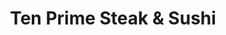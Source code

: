 ---
layout: place
title: "Ten Prime Steak & Sushi"
permalink: /rhode-island/providence/ten-prime-steak-sushi.html
stateAbbr: RI
stateName: Rhode Island
cityName: Providence
place_id: ChIJYeeUNhRF5IkRnrn5W9b_nvM
photos:
  - name: >-
      places/ChIJYeeUNhRF5IkRnrn5W9b_nvM/photos/AeeoHcKyoogCOvdjjumV4lelqsSlMftNgKtNkv9nm_SAiMZl_nx45IP8-OZFQFnlob73R4Rxi_Y9A8WZgAN4LGyWiMD88DXzsBLZnRhBE4rnhqFvgJIUCKbN2GM5RTyOJzFHTiXLOlhe51pBzN5HIeMJNF7gn1FCwL6fhVqRFF4DNP_5MkC-p5qux230-BfcVJco1hFUgQXa_1Zbx73N2vm9L6ikaEgVrhLbETYx8q38ERLd52cDzlnMLroB5ETlyh6uUZVvdKvcg2Qbv8sEOXMfJLtXC1rcnw00NH8IkrLJoy8haCcwEr70sswDrkC6e3ypAJ5DlZ2n0rGToOElUrXYsdi6QRr_jPuW2z36sxubICbyJXFZnDV-McG471SV-P1jInsPQ6fdBO-6K0HakNYsNGVi22Mq9wObLGBzMtSxUn6LZ9JI
    widthPx: 4032
    heightPx: 1960
    authorAttributions:
      - displayName: john orlando
        uri: https://maps.google.com/maps/contrib/106627128519049812342
        photoUri: >-
          https://lh3.googleusercontent.com/a-/ALV-UjXcrh1Iy_Qy2VVHsdA5MshxIP9h5e4VQohP7n0EqsymIJJW0RkL_A=s100-p-k-no-mo
    flagContentUri: >-
      https://www.google.com/local/imagery/report/?cb_client=maps_api_places.places_api&image_key=!1e10!2sCIHM0ogKEICAgICM0L7LkwE&hl=en-US
    googleMapsUri: >-
      https://www.google.com/maps/place//data=!3m4!1e2!3m2!1sCIHM0ogKEICAgICM0L7LkwE!2e10!4m2!3m1!1s0x89e445143694e761:0xf39effd65bf9b99e
  - name: >-
      places/ChIJYeeUNhRF5IkRnrn5W9b_nvM/photos/AeeoHcI7KlP7lMXMCMGaTTx1crvxyRN4vqN1hA_Gdb4PHd4-D1qaVeSqV9g9zC_oL-0mZ3OXDG5NOsfzN0qzArIUktDHRrRlQQ6Jo_bGWoA3Vu4jXeJbJmFINo1m5bvu47PnllW4-rcB48SsNHeIIo7sdR4PDRp2oQqTyawVH5uldnAPmeoyBP0c3YSM-kahl_-FIQil1jWXJD0wLkBY5Ic5aQctjwCCx92opboHecdol8tnOtZYQMg12yvYw6s2500x-BnoBn-iagBownNBLgeYntxd-1iKZSPoVckGXMFxNw3zSA
    widthPx: 4800
    heightPx: 3200
    authorAttributions:
      - displayName: Ten Prime Steak & Sushi
        uri: https://maps.google.com/maps/contrib/118097580391562529722
        photoUri: >-
          https://lh3.googleusercontent.com/a/ACg8ocJs0EjCBvtZsOsteHuSsDSthMFsVZqI1ImAEp-rfhRnMDQgFg=s100-p-k-no-mo
    flagContentUri: >-
      https://www.google.com/local/imagery/report/?cb_client=maps_api_places.places_api&image_key=!1e10!2sAF1QipMWhsgdbPuiSsfGjyUuDPfPhovcvdqjS8FIkjK0&hl=en-US
    googleMapsUri: >-
      https://www.google.com/maps/place//data=!3m4!1e2!3m2!1sAF1QipMWhsgdbPuiSsfGjyUuDPfPhovcvdqjS8FIkjK0!2e10!4m2!3m1!1s0x89e445143694e761:0xf39effd65bf9b99e
  - name: >-
      places/ChIJYeeUNhRF5IkRnrn5W9b_nvM/photos/AeeoHcK5FubkoITPUxB5KDKjYyrMGGAdBf-GFzKw8v4FvVlZ7sArSzdO_SkAm8DarbkiboB-0n7iRqsard_Bgk9Ve_GKjogj0l2Qrlkt7HYG0SzUEyd6u4t0jtz2JyYJ1OsoSRvVeQa90qxIFdgm7BIHR48hVmH0Bop_U5MTw1BaioiTTFMZn8RjIddoVrg8pelzwNbsWETMVWZ512RXfbnTu55jq4qyRit2juu6k6TziCnhmdTFOjLOu6sYIJFH4WNKiAMelLI7ebgfslKmRfvVxjt_uOWjGyqTlkNwzH1NsocnOIL9wt_yj0eCpnCjr_c06yQORLlXKf_h3VXYfUZF1ZEwpz3ZdN2nQT_i5GZr0Eq5dWTEukr00ZjBt47QHAwVCH0jiZ6rkUr96WKJt4c_yqk8Nhcc2WV8mJAVaTvbVQ2bXA
    widthPx: 4032
    heightPx: 3024
    authorAttributions:
      - displayName: Jessica Rabbit
        uri: https://maps.google.com/maps/contrib/104536384410145082164
        photoUri: >-
          https://lh3.googleusercontent.com/a/ACg8ocI7wOzIA0mhYzyGAaURugbQpULsDGDwSaE6WYRhTbU_yzrA3g=s100-p-k-no-mo
    flagContentUri: >-
      https://www.google.com/local/imagery/report/?cb_client=maps_api_places.places_api&image_key=!1e10!2sCIHM0ogKEICAgMCwwJeUdA&hl=en-US
    googleMapsUri: >-
      https://www.google.com/maps/place//data=!3m4!1e2!3m2!1sCIHM0ogKEICAgMCwwJeUdA!2e10!4m2!3m1!1s0x89e445143694e761:0xf39effd65bf9b99e
  - name: >-
      places/ChIJYeeUNhRF5IkRnrn5W9b_nvM/photos/AeeoHcIRF0kkoymnJnEVtnWOvUmNx4t5afEipvh_l88yrAfRYIk3EmTXu5felJTAttKnfprqLB3DYoHbYvnludWZCeYbn7zwOsu0HdudryUdScybsLJS8d_IwBXUXOj7t_HBQEr_JDPUdf8dzty7vemWuWIIgmVFbK_16bQIZNuh_WolkkssMvLdTIItIP0Eu2GrOPA7Mhs8J6r0TyeFNjkkBR6tGrNCQUnd1v1H1tw3lPv4WHqcKvpMBOmYHcf5xeY-xkga3Ky3kq4-haqsMQi8kF1E3rhfHis7lt09vss8zJFrPfqnGRYl9cSal6bZ6T4N2kOG2lsAKAdxXTer1RrlfmZwTATqP043VMdm6FjAcEL_ze9TRHaJzdTXpqyE1-jAf53kV9tD_VTR67WrHRdwmKR0zqpEKkOpPAYfhM-0wQ9XpQ
    widthPx: 3000
    heightPx: 4000
    authorAttributions:
      - displayName: Sofia Melton
        uri: https://maps.google.com/maps/contrib/106995728968232039114
        photoUri: >-
          https://lh3.googleusercontent.com/a-/ALV-UjWAoqDASEga9teJvzlsDyCWxuV15Aiu9veVUb5-W5F6GXXVklz4ZQ=s100-p-k-no-mo
    flagContentUri: >-
      https://www.google.com/local/imagery/report/?cb_client=maps_api_places.places_api&image_key=!1e10!2sCIHM0ogKEICAgIDP9fzTDg&hl=en-US
    googleMapsUri: >-
      https://www.google.com/maps/place//data=!3m4!1e2!3m2!1sCIHM0ogKEICAgIDP9fzTDg!2e10!4m2!3m1!1s0x89e445143694e761:0xf39effd65bf9b99e
  - name: >-
      places/ChIJYeeUNhRF5IkRnrn5W9b_nvM/photos/AeeoHcIjndqQgJwzadqqupUl2WzWI7eZxQYSk_TiC-V448DCkUK-w1j6M0WL3wk2ODuXbfME5jyL2T6Vt3ZU2idFxymepxl22e3JGgBSy1oS0D4t5OuVJynM2Q6K34NPz--sfzbddW1kMvSOZfn8twp5eBnwH1FYPrxRD8yGwi54ub7YZedGL9PmqbybWDlyo0pEDg_uR8ibJ-zP9xhI6a9eHhowfBPJ1YBNEZcu7u9iKr-IBxCwzV_FasxGPj1LBhwVsoBjCGxFqpjDVoGZFJN8KyudLmrO7qbQTNhN93uruVwwTZA3X4lQuhJf0iPUZbuzODPJ3H7fAcDUkdL6AL5jroL2dB1q1HURJoGX7YPsp2egRmJy-Zo2SJB2A6MCnGpTLHmOGJ8jYn4nKvR8H5ic2e9BTOC6PcRzLuRptwalDuc4Fq5iPHutGumSBeV1Ug3j
    widthPx: 4096
    heightPx: 3072
    authorAttributions:
      - displayName: jared francis
        uri: https://maps.google.com/maps/contrib/111530514282422194465
        photoUri: >-
          https://lh3.googleusercontent.com/a-/ALV-UjVo9WtYvSba6BdZ7z1kOjb2vFPMso5mvGtNH_B3D2Ep5TNgthAY=s100-p-k-no-mo
    flagContentUri: >-
      https://www.google.com/local/imagery/report/?cb_client=maps_api_places.places_api&image_key=!1e10!2sCIABIhAA3jU3wigQn2e25BAAA0US&hl=en-US
    googleMapsUri: >-
      https://www.google.com/maps/place//data=!3m4!1e2!3m2!1sCIABIhAA3jU3wigQn2e25BAAA0US!2e10!4m2!3m1!1s0x89e445143694e761:0xf39effd65bf9b99e
  - name: >-
      places/ChIJYeeUNhRF5IkRnrn5W9b_nvM/photos/AeeoHcLuyp-UfOH5Tczf9XXIbk6h9TNIv6JAWazHq27heEA3-BMsmyduo8nT0LmXA5R9g-ofrAcDoNPeg1rU7UhCCGOLwWA5OEnYOGa48WWNReSQMmn49FalrfQiFFZgcj6MEtu2gbOMoZwWKvUdan2sG-vRmCsGqnqh29NTIxtQbc2aGxrLZDfYV7hma32eup2p1-DWHQ0K8ORXau0Tx1agPREZlC79YUawYQy4knCxxP-7Q_ss3svBqLTidA7SKlHEP6OR0WXyX8msRH6R_8v34w1fJtmB8FMdMZA9nP4EVorzzMIoQg67vHgJUq6mR3rQs868VxxFMN5_dEKa1L5ihP2kBLIrCEFfAubPzU_iEiTZPGwjy4UNutyyWorPvympVAY1-5Erve3BWrfa97LJh-xJBHtNyg41riEJYTNlPna-6SFI
    widthPx: 4080
    heightPx: 2296
    authorAttributions:
      - displayName: James Regan
        uri: https://maps.google.com/maps/contrib/105297378093452782051
        photoUri: >-
          https://lh3.googleusercontent.com/a-/ALV-UjV2yk8eCWOcq5HgijmwL7qSWvWa2tsxniecwI8K1f2PPE64Qt17-A=s100-p-k-no-mo
    flagContentUri: >-
      https://www.google.com/local/imagery/report/?cb_client=maps_api_places.places_api&image_key=!1e10!2sCIHM0ogKEICAgICnnOKq9QE&hl=en-US
    googleMapsUri: >-
      https://www.google.com/maps/place//data=!3m4!1e2!3m2!1sCIHM0ogKEICAgICnnOKq9QE!2e10!4m2!3m1!1s0x89e445143694e761:0xf39effd65bf9b99e
  - name: >-
      places/ChIJYeeUNhRF5IkRnrn5W9b_nvM/photos/AeeoHcLZS8MxAMlBhCt-Ko_FL1SLb51sm8wg4ZPRyBhdTi8g_nH0EyT2VC--3-uCaqitBQnz3d54LmNmBTDRlWwU1f9lpit4K5fQq7y5hQ8N_vrGsynpEpaw2Y-YhWyENJuyxwJKyvZIO8Jm7PQaQnO4qMIyMu52LtC-x4x6ScJqRD0ESYG3rCqehHrCzgLBpWzF7qy8Nth0S0JWmjxkSomp6wiRDUXFehc4RS59yis-XZuwE3pOetjx3_CHQGLKxGiOEfdq92yEOehMAomx4c0BN3u_WRlPApS_XwXKDXH4GVRNIc91jsmzBSBJL2BwWEhrO1bxwZDuVltZgVbSaJ54nS4VTAaYM4QAIY7ZOlexiFgZRdRCb0VHhpuZJ_XFmcFjNFIZVaIzZUnwnJr6-4jvy8z7sVKGG3OWfKidKKcm_H_2Lw
    widthPx: 3024
    heightPx: 4032
    authorAttributions:
      - displayName: David T
        uri: https://maps.google.com/maps/contrib/117037204604578734339
        photoUri: >-
          https://lh3.googleusercontent.com/a-/ALV-UjXOBSfJ2MuJJJPELjO-7bTmUB_wfm6uHMsLto2QuPJirCgSx1Fo=s100-p-k-no-mo
    flagContentUri: >-
      https://www.google.com/local/imagery/report/?cb_client=maps_api_places.places_api&image_key=!1e10!2sCIHM0ogKEICAgICDwribeg&hl=en-US
    googleMapsUri: >-
      https://www.google.com/maps/place//data=!3m4!1e2!3m2!1sCIHM0ogKEICAgICDwribeg!2e10!4m2!3m1!1s0x89e445143694e761:0xf39effd65bf9b99e
  - name: >-
      places/ChIJYeeUNhRF5IkRnrn5W9b_nvM/photos/AeeoHcKFQtgyf5_vy83nnuwnyHwdzAssxsyf2UEgA5BA7iU9A6Ia9hFKNwm068ddaM78gLcaBpNvRrrmSC7mdNf9T3o5VLP2rHrcpAHaPQ84D_q6dZlNRZw21W0YxUFlkoVQBFRdi2tJ9SVOSNC9Ecp23jiUwuMrbVZ_l9vBatgj7snVYGBSW-9jC-SxIpr_nQyxopLU04URKm25zDwNu4L9z3my2CXfR98txq6yzV0_TNokg_eTQgM8z7IzGh-wIzDNLwjYdeq2_mHzlZBfUIv4nn3b0CV5PgYLiZ-WFAI7o2Mu3ZikIJbteRQjlaAeNppOcYJYo13gM3jm8QJEEWl3ddLBQ0vPfj-6i4JwnDK8ViNawtMJvQ_-pWCl0N8lp2ZwBO-6JbWCHK7tNdIjP2KuZx-xf3WKARbv0mdlyEqQetkmS_DXS_qDxF2BX0hbbQ
    widthPx: 4096
    heightPx: 3072
    authorAttributions:
      - displayName: jared francis
        uri: https://maps.google.com/maps/contrib/111530514282422194465
        photoUri: >-
          https://lh3.googleusercontent.com/a-/ALV-UjVo9WtYvSba6BdZ7z1kOjb2vFPMso5mvGtNH_B3D2Ep5TNgthAY=s100-p-k-no-mo
    flagContentUri: >-
      https://www.google.com/local/imagery/report/?cb_client=maps_api_places.places_api&image_key=!1e10!2sCIABIhAA3jqzriXbQWe25CIACByj&hl=en-US
    googleMapsUri: >-
      https://www.google.com/maps/place//data=!3m4!1e2!3m2!1sCIABIhAA3jqzriXbQWe25CIACByj!2e10!4m2!3m1!1s0x89e445143694e761:0xf39effd65bf9b99e
  - name: >-
      places/ChIJYeeUNhRF5IkRnrn5W9b_nvM/photos/AeeoHcIyOkoMr04GDGn4gyCHw28mo89eeS6Nr3gPAxkAeDWWv4x3bgJ83yq-vKwiCLLHYTQy0JzkSimVvc_9ukKxnXlm7VrJPsJbbxYokt2oXckNRsrGw4I3G0IQ_u3g4jONTBKPsNkrVfuLCCZ5yRmNMKD7Tf3z_5d3BDOZN4xeF--VALTTIzpXmWxqoIGsW6HiC1gxRbDeGAvQAgaF8fkuv9DG_aTxzUngZC1Z8OmrefmxJ6meiPW2RFg6Ro273Ya2qPznvWHAVKmrrxbaNtJ7SQMkccTGkEa0g5ch6vvJE2EHAZ0lDmYPqNdIawghCE0JvcayM8ZD1CYfv8hOCGgkO3CLIuSD8S9bCkgKPafzRK2rXkFao_Xc85e7kdOtCzk9SMab11Em3J-NwL-fTJve2nBVG-1V42ROXQhjM8PEDlg
    widthPx: 4032
    heightPx: 3024
    authorAttributions:
      - displayName: JRL
        uri: https://maps.google.com/maps/contrib/110526636070626179744
        photoUri: >-
          https://lh3.googleusercontent.com/a/ACg8ocL2fzJTV5chzlGQFs4odAtrKTHYBlj1F4qnYqX048HyA30uiwG2=s100-p-k-no-mo
    flagContentUri: >-
      https://www.google.com/local/imagery/report/?cb_client=maps_api_places.places_api&image_key=!1e10!2sCIHM0ogKEICAgIC1qazBFg&hl=en-US
    googleMapsUri: >-
      https://www.google.com/maps/place//data=!3m4!1e2!3m2!1sCIHM0ogKEICAgIC1qazBFg!2e10!4m2!3m1!1s0x89e445143694e761:0xf39effd65bf9b99e
  - name: >-
      places/ChIJYeeUNhRF5IkRnrn5W9b_nvM/photos/AeeoHcLTmNgdPgkMPgxnbfpnfxtwtgqAzjtJgWUL9opd8VqpD4dJrLEPOC76ag3uO5ubApEpsmXvjsqTSP_6BvoOUpe9581JcGJtBnurYoFQdHWqmO19NA2Hji0i1nAOZ_q4ejhciiHCO7gNbkbxBlOvZCeZ1XXZylqNI3R5ny5kVXH6yvj-kGz6G-MtEu7WVBIoDyqC1TMkw5GbIRBHrkZanM0gA3FAQtADoAsYpFpXMjvsK6M_V6ysb2dl7q4zyaDo-o9JLr_7mRoBlE4Lm7QblcqoA2cJgWizXCjRPBUOMsAVewYPZrzEvGXvGDgtkumMCWZ635I8JV70_qP004AJbC559ibyXJ26GN9VIr2gdW2ra-SMWrCwU1-PdF181POOChuURqnujc2-SrmcRZP1cOKDJE6h-LupSGcEOomakJsYhrYz
    widthPx: 3024
    heightPx: 4032
    authorAttributions:
      - displayName: Darren Branner
        uri: https://maps.google.com/maps/contrib/113755171481160290544
        photoUri: >-
          https://lh3.googleusercontent.com/a-/ALV-UjWUZWaywkVapYFwOF_KPWu_IiZUEaZmnx6oNd9MwjeHvKL_3XML=s100-p-k-no-mo
    flagContentUri: >-
      https://www.google.com/local/imagery/report/?cb_client=maps_api_places.places_api&image_key=!1e10!2sCIHM0ogKEICAgIDr39CDtwE&hl=en-US
    googleMapsUri: >-
      https://www.google.com/maps/place//data=!3m4!1e2!3m2!1sCIHM0ogKEICAgIDr39CDtwE!2e10!4m2!3m1!1s0x89e445143694e761:0xf39effd65bf9b99e
address: 55 Pine St, Providence, RI 02903, USA
street: 55 Pine St
city: Providence
state: RI
zip: '02903'
country: USA
neighborhood: Downtown Providence
latitude: '41.823105'
longitude: '-71.409622'
accessibility_options:
  wheelchairAccessibleRestroom: true
  wheelchairAccessibleSeating: true
business_status: OPERATIONAL
name: Ten Prime Steak & Sushi
google_maps_links:
  directionsUri: >-
    https://www.google.com/maps/dir//''/data=!4m7!4m6!1m1!4e2!1m2!1m1!1s0x89e445143694e761:0xf39effd65bf9b99e!3e0
  placeUri: https://maps.google.com/?cid=17554749693667948958
  writeAReviewUri: >-
    https://www.google.com/maps/place//data=!4m3!3m2!1s0x89e445143694e761:0xf39effd65bf9b99e!12e1
  reviewsUri: >-
    https://www.google.com/maps/place//data=!4m4!3m3!1s0x89e445143694e761:0xf39effd65bf9b99e!9m1!1b1
  photosUri: >-
    https://www.google.com/maps/place//data=!4m3!3m2!1s0x89e445143694e761:0xf39effd65bf9b99e!10e5
primary_type: Steak House
opening_hours:
  regular: null
  current: null
secondary_opening_hours:
  regular:
    weekdayDescriptions: null
    type: null
  current:
    weekdayDescriptions: null
    type: null
phone: (401) 453-2333
price_level: PRICE_LEVEL_EXPENSIVE
price_range: $100 &ndash; & up
rating: '4.6'
rating_count: 615
website: http://www.tenprimesteakandsushi.com/
description: >-
  Designer rolls & aged meats are the draw at this swank fixture, with a raw bar
  & happy-hour menu.
reviews:
  - name: >-
      places/ChIJYeeUNhRF5IkRnrn5W9b_nvM/reviews/ChZDSUhNMG9nS0VJQ0FnTURnbE9tcGFnEAE
    relativePublishTimeDescription: a month ago
    rating: 5
    text:
      text: >-
        This is like my 4th time eating here so a review is long overdue. This
        place is excellent. 10/10 and has become my favorite place for fine
        dining in RI. The drinks always taste great and they are always boozie.
        I had a few gin and tonics and an espresso martini. I ordered the new
        york strip and bacon mac and cheese. Safe to say I did not leave
        anything on my plate. My partner ordered the fire cracker roll and it
        was delicious. The truffle fries were also great. We capped it off with
        the bread pudding. Service was also 10/10 and I will definitely be back
        soon. My only complaint is that they need to bring back the meatloaf! It
        is too good to not be back on the menu!
      languageCode: en
    originalText:
      text: >-
        This is like my 4th time eating here so a review is long overdue. This
        place is excellent. 10/10 and has become my favorite place for fine
        dining in RI. The drinks always taste great and they are always boozie.
        I had a few gin and tonics and an espresso martini. I ordered the new
        york strip and bacon mac and cheese. Safe to say I did not leave
        anything on my plate. My partner ordered the fire cracker roll and it
        was delicious. The truffle fries were also great. We capped it off with
        the bread pudding. Service was also 10/10 and I will definitely be back
        soon. My only complaint is that they need to bring back the meatloaf! It
        is too good to not be back on the menu!
      languageCode: en
    authorAttribution:
      displayName: Jose Perales
      uri: https://www.google.com/maps/contrib/110734515165462766342/reviews
      photoUri: >-
        https://lh3.googleusercontent.com/a-/ALV-UjW0npIga0N7AbI3KZaRfXq7JpT0GSJw9e4sIux_9uBdFgzzQIrq=s128-c0x00000000-cc-rp-mo-ba4
    publishTime: '2025-02-22T17:55:36.022983Z'
    flagContentUri: >-
      https://www.google.com/local/review/rap/report?postId=ChZDSUhNMG9nS0VJQ0FnTURnbE9tcGFnEAE&d=17924085&t=1
    googleMapsUri: >-
      https://www.google.com/maps/reviews/data=!4m6!14m5!1m4!2m3!1sChZDSUhNMG9nS0VJQ0FnTURnbE9tcGFnEAE!2m1!1s0x89e445143694e761:0xf39effd65bf9b99e
  - name: >-
      places/ChIJYeeUNhRF5IkRnrn5W9b_nvM/reviews/ChdDSUhNMG9nS0VJQ0FnTUNJcnJXMnNnRRAB
    relativePublishTimeDescription: a week ago
    rating: 5
    text:
      text: >-
        🥩🥩  🍾🍾🍣🍣 MUST VISIT ALERT 🚨‼️This spot is #Ballerific When I tell
        you this spot was TOP OF THE LINE... That gives it no justice....
        Amazing Drinks. Menu. and Service....🏅🏅🏅🏅🏅This place is a 12 out of
        10... The Filet is insane... the 16 Oz steak 🥩 incredible... try The
        beet juice Marg 👀👀 I don't like beets... t was fire 🔥 🔥
      languageCode: en
    originalText:
      text: >-
        🥩🥩  🍾🍾🍣🍣 MUST VISIT ALERT 🚨‼️This spot is #Ballerific When I tell
        you this spot was TOP OF THE LINE... That gives it no justice....
        Amazing Drinks. Menu. and Service....🏅🏅🏅🏅🏅This place is a 12 out of
        10... The Filet is insane... the 16 Oz steak 🥩 incredible... try The
        beet juice Marg 👀👀 I don't like beets... t was fire 🔥 🔥
      languageCode: en
    authorAttribution:
      displayName: Flowers and Kain
      uri: https://www.google.com/maps/contrib/114555960537319415830/reviews
      photoUri: >-
        https://lh3.googleusercontent.com/a-/ALV-UjWO7a58Tz8RlYOYaZk8-8JNVDWUdiSuqfpSfInNwWuB34RezJNsVw=s128-c0x00000000-cc-rp-mo-ba6
    publishTime: '2025-04-05T21:58:59.423198Z'
    flagContentUri: >-
      https://www.google.com/local/review/rap/report?postId=ChdDSUhNMG9nS0VJQ0FnTUNJcnJXMnNnRRAB&d=17924085&t=1
    googleMapsUri: >-
      https://www.google.com/maps/reviews/data=!4m6!14m5!1m4!2m3!1sChdDSUhNMG9nS0VJQ0FnTUNJcnJXMnNnRRAB!2m1!1s0x89e445143694e761:0xf39effd65bf9b99e
  - name: >-
      places/ChIJYeeUNhRF5IkRnrn5W9b_nvM/reviews/ChdDSUhNMG9nS0VJQ0FnTUN3aXNQbjdnRRAB
    relativePublishTimeDescription: 3 weeks ago
    rating: 3
    text:
      text: >-
        My server was awesome. Ambience great! Drinks were fire! Food I’ll give
        them a 7/10
      languageCode: en
    originalText:
      text: >-
        My server was awesome. Ambience great! Drinks were fire! Food I’ll give
        them a 7/10
      languageCode: en
    authorAttribution:
      displayName: Zuleik Vazquez
      uri: https://www.google.com/maps/contrib/102458804912888772682/reviews
      photoUri: >-
        https://lh3.googleusercontent.com/a/ACg8ocLiJIjCD1BuNoii-bKkYEJULCnObHDv8SaqMc6uJUmRSaPbC20=s128-c0x00000000-cc-rp-mo-ba3
    publishTime: '2025-03-18T00:04:31.423641Z'
    flagContentUri: >-
      https://www.google.com/local/review/rap/report?postId=ChdDSUhNMG9nS0VJQ0FnTUN3aXNQbjdnRRAB&d=17924085&t=1
    googleMapsUri: >-
      https://www.google.com/maps/reviews/data=!4m6!14m5!1m4!2m3!1sChdDSUhNMG9nS0VJQ0FnTUN3aXNQbjdnRRAB!2m1!1s0x89e445143694e761:0xf39effd65bf9b99e
  - name: >-
      places/ChIJYeeUNhRF5IkRnrn5W9b_nvM/reviews/ChZDSUhNMG9nS0VJQ0FnTUNJOGZmY0tnEAE
    relativePublishTimeDescription: a week ago
    rating: 5
    text:
      text: >-
        The best place for sushi in Providence.   Great rolls and unique ones at
        that.  Ask for the sushi sandwitch.   Yum!   Amazing drinks as well.  
        🍸. I did not try the steak but they looked amazing.   I did have a
        filet roll which was incredible.   I try and come here every time I am
        in town.  You will not be sorry.  Gets very busy.
      languageCode: en
    originalText:
      text: >-
        The best place for sushi in Providence.   Great rolls and unique ones at
        that.  Ask for the sushi sandwitch.   Yum!   Amazing drinks as well.  
        🍸. I did not try the steak but they looked amazing.   I did have a
        filet roll which was incredible.   I try and come here every time I am
        in town.  You will not be sorry.  Gets very busy.
      languageCode: en
    authorAttribution:
      displayName: Eric
      uri: https://www.google.com/maps/contrib/112942447592708887440/reviews
      photoUri: >-
        https://lh3.googleusercontent.com/a-/ALV-UjUfVa-fastbGVL3MhJOGcVaaalERRei_AUaJwQxYAZB1ubj-D8q=s128-c0x00000000-cc-rp-mo-ba5
    publishTime: '2025-04-02T23:56:33.620792Z'
    flagContentUri: >-
      https://www.google.com/local/review/rap/report?postId=ChZDSUhNMG9nS0VJQ0FnTUNJOGZmY0tnEAE&d=17924085&t=1
    googleMapsUri: >-
      https://www.google.com/maps/reviews/data=!4m6!14m5!1m4!2m3!1sChZDSUhNMG9nS0VJQ0FnTUNJOGZmY0tnEAE!2m1!1s0x89e445143694e761:0xf39effd65bf9b99e
  - name: >-
      places/ChIJYeeUNhRF5IkRnrn5W9b_nvM/reviews/ChZDSUhNMG9nS0VJQ0FnSURYOHNhQ1pnEAE
    relativePublishTimeDescription: 5 months ago
    rating: 5
    text:
      text: >-
        Very much appreciate that they are on the Rewards Network, found them
        there while traveling and decided to check it out.  Did not disappoint. 
        The lobster mac and cheese was great with lots of lobster, excellent
        steak prepared just right.
      languageCode: en
    originalText:
      text: >-
        Very much appreciate that they are on the Rewards Network, found them
        there while traveling and decided to check it out.  Did not disappoint. 
        The lobster mac and cheese was great with lots of lobster, excellent
        steak prepared just right.
      languageCode: en
    authorAttribution:
      displayName: Lincoln Schneider
      uri: https://www.google.com/maps/contrib/101869149440810897636/reviews
      photoUri: >-
        https://lh3.googleusercontent.com/a/ACg8ocITphU_UjHB8yHHalsGEyhBapi4GDjxnjvEp9E93eVmNrpC7A=s128-c0x00000000-cc-rp-mo-ba5
    publishTime: '2024-10-25T21:38:07.151220Z'
    flagContentUri: >-
      https://www.google.com/local/review/rap/report?postId=ChZDSUhNMG9nS0VJQ0FnSURYOHNhQ1pnEAE&d=17924085&t=1
    googleMapsUri: >-
      https://www.google.com/maps/reviews/data=!4m6!14m5!1m4!2m3!1sChZDSUhNMG9nS0VJQ0FnSURYOHNhQ1pnEAE!2m1!1s0x89e445143694e761:0xf39effd65bf9b99e
parking_options:
  paidParkingLot: true
  valetParking: true
payment_options:
  acceptsCreditCards: true
  acceptsDebitCards: true
  acceptsCashOnly: false
  acceptsNfc: true
allow_dogs: null
curbside_pickup: null
delivery: true
dine_in: true
good_for_children: false
good_for_groups: true
good_for_sports: null
live_music: false
menu_for_children: false
outdoor_seating: false
reservable: true
restroom: true
serves_beer: true
serves_breakfast: false
serves_brunch: false
serves_cocktails: true
serves_coffee: true
serves_dinner: true
serves_dessert: true
serves_lunch: true
serves_vegetarian_food: true
serves_wine: true
takeout: true

---